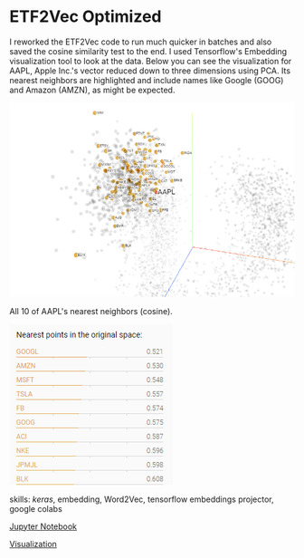 # ETF2Vec Optimized

I reworked the ETF2Vec code to run much quicker in batches and also saved the cosine similarity test to the end. I used Tensorflow's Embedding visualization tool to look at the data. Below you can see the visualization for AAPL, Apple Inc.'s vector reduced down to three dimensions using PCA. Its nearest neighbors are highlighted and include names like Google (GOOG) and Amazon (AMZN), as might be expected.

![AAPL visualization](https://github.com/ryanjameskim/ryanjameskim.github.io/blob/ab6223a158ae77ab7dfc8be76194c5e7aba8a696/images/ETF2VecAAPLexample.PNG)

All 10 of AAPL's nearest neighbors (cosine).



![AAPL 10 nearest neighbors](https://github.com/ryanjameskim/ryanjameskim.github.io/blob/master/images/ETF2VecAAPLexamplenearest.PNG)

skills: _keras_, embedding, Word2Vec, tensorflow embeddings projector, google colabs

[Jupyter Notebook](https://github.com/ryanjameskim/public/blob/master/210427%20ETF2Vec%20Batch%20Implementation.ipynb)

[Visualization](https://projector.tensorflow.org/?config=https://gist.githubusercontent.com/ryanjameskim/0e408ac0fac14a2a811a4979d22a3715/raw/2ad177885ee9109a74ce4e3163a289845559a4ea/etf2vecjson.json)
